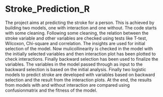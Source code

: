# Stroke_Prediction_R
The project aims at predicting the stroke for a person. This is achieved by building two models, one with interaction and one without.
The code starts with some cleaning. Following some cleaning, the relation between the stroke variable and other variables are checked using tests like T-test, Wilcoxon, Chi-square and correlation. The insights are used for initial selection of the model. Now mulicollinearity is checked in the model with the initially selected variables and then interaction plot has been plotted to check interactions. Finally backward selection has been used to finalize the variables. The variables in the model passed through as input to the backward selection is based on the initial analysis. 
Finally two logistic models to predict stroke are developed with variables based on backward selection and the result from the interaction plots.
At the end, the results from models with and without interaction are compared using confusionmatrix and the fitness of the model.
